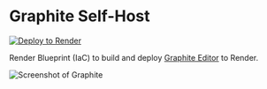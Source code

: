 # Graphite Self-Host

[![Deploy to Render](https://render.com/images/deploy-to-render-button.svg)](https://render.com/deploy?repo=https://github.com/cybardev/graphite)

Render Blueprint (IaC) to build and deploy [Graphite Editor](https://github.com/GraphiteEditor/Graphite) to Render.

![Screenshot of Graphite](https://github.com/user-attachments/assets/dcf6a3b4-9896-40ca-ba83-01e1b13bb342)

